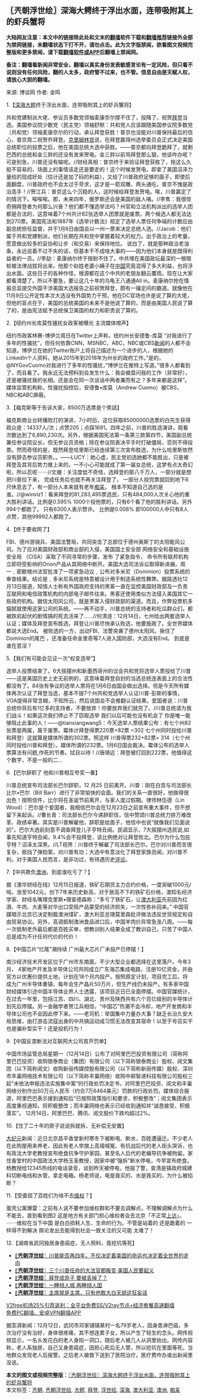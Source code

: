  <h2>〖兲朝浮世绘〗深海大鳄终于浮出水面，连带吸附其上的虾兵蟹将</h2> <p class="notice"><b>大陆网友注意：本文中的链接除此处和文末的<a href="https://github.com/bannedbook/fanqiang" >翻墙</a>软件下载和<a href="https://github.com/killgcd/justmysocks/blob/master/README.md">翻墙推荐</a>链接外全部为禁网链接，未翻墙状态下打不开，请勿点击。此为文字版禁闻，欲看图文视频完整版和更多禁闻，请下载<a href="https://github.com/bannedbook/fanqiang">翻墙软件或APP</a>后翻墙上禁闻网。</p><p>备注：翻墙看新闻非常安全，翻墙以真实身份发表敏感言论有一定风险，但只看不说则没有任何风险，翻的人太多，政府管不过来，也不管。信息自由是天赋人权，请放心大胆的翻墙。</b></p>  <div class="entry"> <p>来源:&nbsp;博谈网                            作者:&nbsp;金鸣                           </p> <p>1.【<a href="https://www.bannedbook.org/bnews/tag/%E6%B7%B1%E6%B5%B7/" class="st_tag internal_tag" rel="tag" title="标签 深海 下的日志">深海</a><a href="https://www.bannedbook.org/bnews/tag/%E5%A4%A7%E9%B3%84/" class="st_tag internal_tag" rel="tag" title="标签 大鳄 下的日志">大鳄</a>终于浮出水面，连带吸附其上的虾兵蟹将】</p> <p></p> <p>共和党建制派大佬、参议员多数党领袖麦康奈尔撑不住了，投降了，祝贺<a href="https://www.bannedbook.org/bnews/tag/%e6%8b%9c%e7%99%bb/" class="st_tag internal_tag" rel="tag" title="标签 拜登 下的日志">拜登</a>当选。美国参议院少数党（民主党）领袖舒默：共和党人应该跟随美国参议院多数党（共和党）领袖麦康奈尔的行动，承认拜登获胜！普京也没能对川普保持最后的信心，普京周二祝贺乔拜登。<span class='wp_keywordlink'><a href="https://www.bannedbook.org/forum2/topic1172.html" title="克里姆林宫秘史——斯大林情妇的回忆" target="_blank">克里姆林宫</a></span>说，在拜登赢得州选举委员会正式决定美国总统职位的投票之后，他在美国总统大选中获胜。——普京都向拜登跪拜了，就剩巴西的总统和金三胖的还没有发来贺电。金三胖以前骂拜登那么狠，他该咋办呢？可是别急，川普还没有输呢。//财经真相：普京终于来验证拜登获胜了，拖这么久挺不容易的，场面上的事情该走还是要走的！这个时候发贺电，即拿了美国沼泽力量给的现成好处（估计还是加了码的利益），又给了川普政府足够的面子，即使后面翻盘，川普政府也不会太过于苛求，这才是一箭双雕、两头通吃，普京不愧是政治高手！//贺江兵：普京这么个沉稳的人，这时候给拜登发贺电。唉，川普赢定了的情况下。唉唉唉。那，未来四年，俄罗斯还会是美国的敌人咯。//李隽：我很惊奇拥拜登者为何那么兴奋？他们都不懂选举法吗？州官和立法机构派出的选举人团都是合法的，这意味着7个州共计82张选举人团票就是废票。两个候选人都无法达到270票。美国宪法和1887年《选举计数法》规定了选举人票任何争端的计数应由副总统担任监督，并于1月6日由国会以一州一票来决定总统人选。//Jacob：他们属于共和党建制派，他们长期在共和党中掌握着较大的权力。出于政治上的考量，愿意做出较多的妥协和让步（和交易）来保持地位。 说白了，就是那种政治老油条，永远说着不过不失的话，但基本干不成啥大事的——因为他们本身就是既得利益者的一员。//李劼：麦康纳尔终于按耐不住了。中共埋在美国政坛最深的一根暗桩被法律战拔将出来。他那个赵姓老婆小姨子在<span class='wp_keywordlink_affiliate'><a href="https://www.bannedbook.org/" title="中国" target="_blank">中国</a></span>究竟混得了多大利益，也将浮出水面。这些日子的各种作怪，根源都在这个中共的老朋友翻云覆雨。现在让大家都看清楚了。所以不要急，要让这几十年的乌龟王八通通All in。麦康纳尔抢在情报总监提交外国干涉美国大选报告之前祝贺拜登，颇有一锤定间的霸道。就像他在11月9日公开定性本次大选没有外国势力干预。他在DC官场也许是说了算的大佬，但他的盲点在于，美国的总统美国的未来不是他说了算的，而是由美国人民说了算了的，是由宪法赋予总统保卫美国的权力和职责说了算的。</p> <p>2.【纽约州长库莫性骚扰女政客被曝光 主流媒体噤声】</p> <p></p> <p>纽约市政客林赛-博伊兰周日在Twitter上声称，纽约州长安德鲁-库莫 &#8220;对我进行了多年的性骚扰&#8221;，但任何依靠CNN，MSNBC，ABC，NBC或CBS<span class='wp_keywordlink_affiliate'><a href="https://www.bannedbook.org/" title="新闻">新闻</a></span>的人都不会知道。博伊兰在她的Twitter账户上将自己描述为一个进步的人，根据她的LinkedIn个人资料，她从2015年到2018年为州长的政府工作。&#8221;是的，@NYGovCuomo对我进行了多年的性骚扰，&#8221;博伊兰在推特上写道。&#8221;很多人都看到了，而且看了。我永远无法预料到会发生什么：我会被盘问我的工作（非常好），还是被骚扰我的长相。还是会在同一次谈话中两者兼而有之？多年来都是这样&#8221;。媒体监管机构称，性骚扰指控后，安德鲁•库莫（Andrew Cuomo）被CBS，NBC和ABC屏蔽。</p> <p>3.【福克斯等于告诉大家，8500万选票是个笑話】</p> <p></p>  <p>福克斯商业台转播败灯的演讲，7小时后，这位获取85000000选票的白先生获得观众是：14337人/次；点赞205；点踩1691。四年之前，川普的胜选演讲，观看次数达到了6,890,230次。另外，根据美国宪法第一条第三款第四节，美国副总统兼任参议院议长，但无参议员资格；除在参议院表决平手时打破僵局，否则不得投票。然而奇怪的是，既然拜登哈里斯已经连续第三次宣布胜选，为什么哈里斯依然没有辞去参议员职务。。——LUCY：她心虚，民主党初选她都不能胜出，只是被拜登及其背后势力推上来的，一不小心可能就成了第一届女总统，这梦有点太奇幻啦，所以忍呢⋯⋯//文姗：关注度低不奇怪，选拜登的那八千万人，一部分就是想把川普拉下来， 完成任务后也就不再关注拜登了， 一部分人投完票就回到地下6尺休息去了，有一部分人本来就有老年<a href="https://www.bannedbook.org/bnews/tag/%E7%97%B4%E5%91%86/" class="st_tag internal_tag" rel="tag" title="标签 痴呆 下的日志">痴呆</a>， 根本不知道自己选的是谁。//@winviz1：看来拜登的81,283,495票选民，只有484,000人次关心他的重大胜利讲话。比例是0.595% 1000个投他票的，只有6个看了他的胜利讲话。另外994个都跑了。 只有6300人表示赞许。 比例是0.008% 即100000人中只有8人点赞，其他99992人都跑了。</p> <p>4.【终于要收网了】</p> <p></p> <p>FBI、德州游骑兵、美国法警局，共同突击了总部位于德州奥斯丁的太阳能风公司。为了应对美国财政部和商业部的入侵，美国国土安全部 网络安全和基础设施安全局 （CISA）采取了不同寻常的步骤，发布 了紧急指令， 命令所有联邦机构立即将受影响的Orion产品从其网络中断开。美国大选司法诉讼取得新进展。周一﹐密歇根州法官批准了一项紧急动议﹐公布对多米尼（Dominion）投票系统的审查结果。结论是﹐多米尼系统是特意被设计用于制造系统性舞弊。据路透社12月13日报道，知情人士称有外国政府支持的黑客一直在监控美国财政部及一负责互联网和电信政策机构的内部电子邮件往来。黑客还使用类似方法侵入美国其它一些政府机构。据信太阳风公司，就是黑客入侵财政部的渠道。而且，作弊投票机多猫腻就使用这家公司的系统。——再不动手，川普总统的支持者和吃瓜群众们，都被跌宕起伏的剧情搞的死去活来了……//何清涟：12月14日，七州给出两套选举人认证；媒体及拜登宣布胜选，拜登让川普尽快承认败选，他要施政了。全世界媒体都说大选End。 被败选的一方，出动FBI、法警突袭了德州太阳风，揪住了Dominion的尾巴 ，还准备任命金里奇等7人进入国防部，大选没有End。 到底是谁在意淫？</p> <p>5.【我们有可能会见证一次“权变选举”】</p> <p></p> <p>选举人投票结束了。6大摇摆州和新墨西哥州的议会共和党将选举人票投给了川普——这是美国历史上史无前例的，这意味着拜登自封的当选总统连表面上的合法性都没有了。84张有争议的选举人票将在1月6日由国会做出选择。但是今天所有媒体再次认证了拜登当选，基本不提7个州共和党选举人认证川普-彭斯的事情，VOA提得非常含糊，不知所云，然后说国会不会推翻认证结果。爱国者说：川普总统你背后有1亿多的支持者，不要放弃！你要放弃我们就完了。/川普总统请为我们战斗！如果这次我们停止不了窃取选举 我们以后可能也没有机会了 你是唯一能够阻止此事的人！——@tianxiangwang5：今天选举人票结果公布：有七个州82张票是两属，属于废票。霉体计拜登得票220票+82票 =302 七个州同时投给川普和拜登）这就算是媒体所谓的302票。照这样 川普得票232+82票= 314（七个州同时投给川普和拜登）。媒体所谓的232票。1月6日国会裁决。霉体公布的选举人票算法有问题,作死的节奏。拭目以待！//唐靖远：拜登被打回到222票，他值得这个数字，不是一般的二&#8230;</p> <p>6.【巴尔辞职了 他和川普相互夸奖一番】</p> <p></p>  <p>川普总统宣布司法部长巴尔辞职，12 月25 日前离开。川普：刚在白宫与司法部长比尔•巴尔（Bill Barr）进行了非常愉快的会面。我们的关系一直很好，他做得很出色！按照信件，比尔将在圣诞节前离开，与家人度过假期。律师林伍德（Lin Wood）：巴尔是个爱国者，我相信巴尔会在12月23日之前宣布重大事件，但不想留下来起诉。//曹长青：司法部长巴尔今递辞职信，信中赞颂川普总统力排万难改革、政绩卓著。其实是川普解雇他，辞职是给面子，他信中也说“就像我们见面说的”。巴尔大选前刻意不调查拜登儿子亨特丑闻。民调显示，7大摇摆州选民说,如事先知道亨特丑闻，9.4%会不投拜登，该比例绝对让拜登败北。巴尔为什么包庇亨特？沼泽太深黑。//LT视界：川普终于解雇了司法部长巴尔。巴尔对川普而言很复杂，抵挡了弹劾案，对川普有功；大选中有意淡化了拜登家族丑闻，对川普不利。对于美国人民而言，是非功过，有待遇历史<span class='wp_keywordlink_affiliate'><a href="https://www.bannedbook.org/bnews/comments/" title="新闻评论" target="_blank">评论</a></span>。</p> <p>7.【中共欺负<a href="https://www.bannedbook.org/bnews/tag/%e6%be%b3%e6%b4%b2/" class="st_tag internal_tag" rel="tag" title="标签 澳洲 下的日志">澳洲</a>，到底谁吃亏了？】</p> <p></p> <p>据《澳华财经在线》12月15日报道，铁矿石期货主力合约价格，一度突破1000元/吨，涨至1042元，创下7年来历史新高，对于居高不下的铁矿石价格，澳知名经济学家、财经名嘴理克里斯•理查德森称：“多亏了铁矿石，让<a href="https://www.bannedbook.org/bnews/tag/%e6%be%b3%e5%a4%a7%e5%88%a9%e4%ba%9a/" class="st_tag internal_tag" rel="tag" title="标签 澳大利亚 下的日志">澳大利亚</a>先前因为红酒、牛肉、大麦等对华出口受阻产品蒙受的经济损失，一次性弥补回来。” 中国官媒暗示北京已决定制裁澳洲煤矿，澳大利亚总理莫里森批评做法违反世贸规定和自由贸易协议。另外，高调抵制澳洲食品进口后，中国羊肉价异常急涨八周。——每一次抵制老外最后都是百姓买单，想教训别人结果全成了教训自己，只苦了中国人总是成为不计任何代价的代价！</p> <p>8.【中国芯片“烂尾”潮持续 广州最大芯片厂未投产已停摆！】</p> <p></p> <p>南沙经济技术开发区位于广州市东南面，不少大型企业都选择在这里落户。今年3月， 4家地产开发及半导体公司共同成立广东海芯集成电路，注册10亿资金，并由官方以优惠价提供土地，计划在18个月内投产。按照原定计划，项目完工后，将成为广州半导体重镇，每年会生产晶片50万片，但生产线仍未投产。有多家中国财经媒体引述中国半导体业界人士透露，该项目近日已全面停摆。中国官媒统计，在过去一年里，包括江苏、四川、湖北、贵州及陕西共有六个百亿级别的半导体计划先后停摆。另一金融学者贺江兵相信，“中国芯”热潮不会冷却，地产开发商和半导体公司也不会因此停下来。——老司机：举国集中力量办大事？缺乏长治久安大局思维，由打游击流寇出身的中共搞运动成习惯无法改变其宿命！以至于号召实干也是骗补型实干！还是投机行为！</p> <p>9.【中国反垄断法对互联网大公司首开罚单】</p> <p></p>  <p>中国市场监管总局星期一（12月14日）公布了对阿里巴巴投资有限公司（简称阿里巴巴投资）收购银泰商业（集团）有限公司（以下简称银泰商业）股权、阅文集团（以下简称阅文）收购新丽传媒控股有限公司（以下简称新丽传媒）股权、深圳市丰巢网络技术有限公司（以下简称丰巢网络）收购中邮智递科技有限公司股权三起“未依法申报违法实施集中案”的行政处罚决定书，对阿里巴巴投资、阅文和丰巢网络分别作出50万元人民币（约合7万6464美元）罚款的行政处罚。媒体综合报道，阿里巴巴表示接到通知后“已按照政策指引和要求，积极整改”；阅文集团表示高度重视通知，将积极整改；而丰巢网络也表示已经收到通知并“诚恳接受、积极落实”。 12月14日，阿里巴巴、腾讯、阅文股价下跌均超过2%。</p> <p>10.【住了二十年的房子说说拆就拆，无补偿无安置】</p> <p></p> <p><span class='wp_keywordlink_affiliate'><a href="http://www.epochtimes.com/" title="大纪元" target="_blank">大纪元</a></span>新闻：近日北京昌平香堂新村寒冬下被断电、断水，百姓遭逼迁。不少老人在此购屋用来养老，因此有老人举旗上高墙喊冤、有抗战后代的老人街头哭诉，也有政法大学老教授宣布绝食抗争守护家园，甚至名人后代的老编导抗争被拘留。家住香堂村的中国政法大学杨玉圣教授，因家中被“强拆”断水停电，今早宣布绝食。杨教授给12345热线的电话录音，谈到昨天被停电，他报了警，查清是镇政府城建科切断电线和水管，拿走电箱。杨老师说，电是我买的、水是我买的，为什么被掐断？</p> <p>11.【受委屈了百姓们为啥不去<span class='wp_keywordlink_affiliate'><a href="https://www.bannedbook.org/bnews/weiquan/" title="维权" target="_blank">维权</a></span>？】</p> <p></p> <p>蛋壳公寓爆雷：之前有人说不要参加维权群和不要去调解点，不理解调解点为什么不能去，直到看到图2 这是地方有关部门担心维权者会去北京「不正常<span class='wp_keywordlink_affiliate'><a href="https://www.bannedbook.org/bnews/weiquan/" title="上访" target="_blank">上访</a></span>」。 ⋯⋯维权在当下中国 是白白损耗人生、生命的行为。不管是站着的 还是跪着的 一样得不到解决 舆论发出去能得到社会一致关注的又可能 太难了！</p> <p>12.【湖南省武冈独居身患癌症，无人照料，竟挖坑等死】</p> <p></p>  <ul class='op-related-articles' title='相关阅读'> <li><a href='https://www.bannedbook.org/bnews/ssgc/20201215/1447841.html' target='_blank'>〖<b>兲朝浮世绘</b>〗川普能否再四年，不仅决定着美国的命运也决定着全世界的走向</a></li> <li><a href='https://www.bannedbook.org/bnews/ssgc/20201214/1447244.html' target='_blank'>〖<b>兲朝浮世绘</b>〗三个川普任命的大法官都叛变 美国人民要起义</a></li> <li><a href='https://www.bannedbook.org/bnews/ssgc/20201212/1446097.html' target='_blank'>〖<b>兲朝浮世绘</b>〗拜登成弃子 要被丢掉了？</a></li> <li><a href='https://www.bannedbook.org/bnews/ssgc/20201211/1445547.html' target='_blank'>〖<b>兲朝浮世绘</b>〗一睡倾人城 再睡倾人国</a></li> <li><a href='https://www.bannedbook.org/bnews/ssgc/20201210/1445002.html' target='_blank'>〖<b>兲朝浮世绘</b>〗主席就是主席，只有他敢大白天說这狂妄话</a></li> </ul> <p class="texttj"> <a href="https://www.bannedbook.org/forum23/topic22702.html" target="_blank">V2free机场25%引荐返利：全平台免费SS/V2ray节点+经济套餐高速翻墙</a><br/> <a href="https://github.com/bannedbook/fanqiang/wiki/%E7%A6%81%E9%97%BB%E7%BD%91%E5%AE%89%E5%8D%93%E7%BF%BB%E5%A2%99%E6%96%B0%E9%97%BBAPP" target="_blank">免费PC翻墙、安卓VPN翻墙APP</a></p><p>据澎湃新闻：12月12日，武冈市邓家铺镇某村一名79岁老人，因身患淋巴癌，多次治疗没有治好，身体很疼痛，其不想连累子女，所以产生了轻生的念头。网传视频显示，一名头发花白的老人身陷一洞口，随后老人被几人从洞里抬出。网传内容称，老人系独居，自己又身患癌症，因担心死后无人管，所以挖坑在里面等死。当地群众发现老人后报警。之后老人被救下送到了医院治疗。医疗费咋办谁出新闻里没说。</p><a name='sharetosocial'></a>       <div><b>本文的图文或视频完整版</b>：<a href='https://www.bannedbook.org/bnews/ssgc/20201216/1448469.html'>〖兲朝浮世绘〗深海大鳄终于浮出水面，连带吸附其上的虾兵蟹将</a></div>  </div><!--END ENTRY--> <div class="postfooter"> <div>本文标签：<a href="https://www.bannedbook.org/bnews/tag/%e5%85%b2%e6%9c%9d/" rel="tag">兲朝</a>, <a href="https://www.bannedbook.org/bnews/tag/%e5%85%b2%e6%9c%9d%e6%b5%ae%e4%b8%96%e7%bb%98/" rel="tag">兲朝浮世绘</a>, <a href="https://www.bannedbook.org/bnews/tag/%E5%A4%A7%E9%B3%84/" rel="tag">大鳄</a>, <a href="https://www.bannedbook.org/bnews/tag/%e6%8b%9c%e7%99%bb/" rel="tag">拜登</a>, <a href="https://www.bannedbook.org/bnews/tag/%E6%B5%AE%E4%B8%96%E7%BB%98/" rel="tag">浮世绘</a>, <a href="https://www.bannedbook.org/bnews/tag/%E6%B7%B1%E6%B5%B7/" rel="tag">深海</a>, <a href="https://www.bannedbook.org/bnews/tag/%e6%be%b3%e5%a4%a7%e5%88%a9%e4%ba%9a/" rel="tag">澳大利亚</a>, <a href="https://www.bannedbook.org/bnews/tag/%e6%be%b3%e6%b4%b2/" rel="tag">澳洲</a>, <a href="https://www.bannedbook.org/bnews/tag/%E7%97%B4%E5%91%86/" rel="tag">痴呆</a></div>  </div><!--END POSTFOOTER--> 